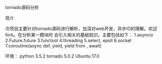 tornado源码分析

简介

次项目主要针对tornado源码进行解析，加深对web开发，异步IO的理解。欢迎fork。在分析某一模块时
会引入相关的基础知识。主要包括如下：
1.asyncio
2.Future.future
3.functool
4.threading
5.select, epoll
6.socket
7.coroutine(async def, yield, yield from , await)


环境：
    python 3.5.2
    tornado 5.0.2
    Ubuntu 17.0

